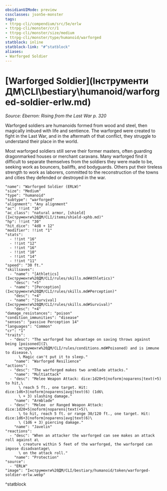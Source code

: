 ```yaml
---
obsidianUIMode: preview
cssclasses: json5e-monster
tags:
- ttrpg-cli/compendium/src/5e/erlw
- ttrpg-cli/monster/cr/1
- ttrpg-cli/monster/size/medium
- ttrpg-cli/monster/type/humanoid/warforged
statblock: inline
statblock-link: "#^statblock"
aliases:
- Warforged Soldier
---
```

# [Warforged Soldier](Інструменти ДМ\CLI\bestiary\humanoid/warforged-soldier-erlw.md)
*Source: Eberron: Rising from the Last War p. 320*  

Warforged soldiers are humanoids formed from wood and steel, then magically imbued with life and sentience. The warforged were created to fight in the Last War, and in the aftermath of that conflict, they struggle to understand their place in the world.

Most warforged soldiers still serve their former masters, often guarding dragonmarked houses or merchant caravans. Many warforged find it difficult to separate themselves from the soldiers they were made to be, seeking work as bouncers, bailiffs, and bodyguards. Others put their tireless strength to work as laborers, committed to the reconstruction of the towns and cities they defended or destroyed in the war.

```statblock
"name": "Warforged Soldier (ERLW)"
"size": "Medium"
"type": "humanoid"
"subtype": "warforged"
"alignment": "Any alignment"
"ac": !!int "16"
"ac_class": "natural armor, [shield](Інструменти%20ДМ/CLI/items/shield-xphb.md)"
"hp": !!int "30"
"hit_dice": "4d8 + 12"
"modifier": !!int "1"
"stats":
  - !!int "16"
  - !!int "12"
  - !!int "16"
  - !!int "10"
  - !!int "14"
  - !!int "11"
"speed": "30 ft."
"skillsaves":
  - "name": "[Athletics](Інструменти%20ДМ/CLI/rules/skills.md#Athletics)"
    "desc": "+5"
  - "name": "[Perception](Інструменти%20ДМ/CLI/rules/skills.md#Perception)"
    "desc": "+4"
  - "name": "[Survival](Інструменти%20ДМ/CLI/rules/skills.md#Survival)"
    "desc": "+4"
"damage_resistances": "poison"
"condition_immunities": "disease"
"senses": "passive Perception 14"
"languages": "Common"
"cr": "1"
"traits":
  - "desc": "The warforged has advantage on saving throws against being [poisoned](І\
      нструменти%20ДМ/CLI/rules/conditions.md#Poisoned) and is immune to disease.\
      \ Magic can't put it to sleep."
    "name": "Warforged Resilience"
"actions":
  - "desc": "The warforged makes two armblade attacks."
    "name": "Multiattack"
  - "desc": "Melee Weapon Attack: dice:1d20+5|noform|noparens|text(+5) to hit,\
      \ reach 5 ft., one target. Hit: dice:1d6+3|noform|noparens|avg|text(6) (1d6\
      \ + 3) slashing damage."
    "name": "Armblade"
  - "desc": "Melee  or Ranged Weapon Attack: dice:1d20+5|noform|noparens|text(+5)\
      \ to hit, reach 5 ft. or range 30/120 ft., one target. Hit: dice:1d6+3|noform|noparens|avg|text(6)\
      \ (1d6 + 3) piercing damage."
    "name": "Javelin"
"reactions":
  - "desc": "When an attacker the warforged can see makes an attack roll against a\
      \ creature within 5 feet of the warforged, the warforged can impose disadvantage\
      \ on the attack roll."
    "name": "Protection"
"source":
  - "ERLW"
"image": "Інструменти%20ДМ/CLI/bestiary/humanoid/token/warforged-soldier-erlw.webp"
```
^statblock